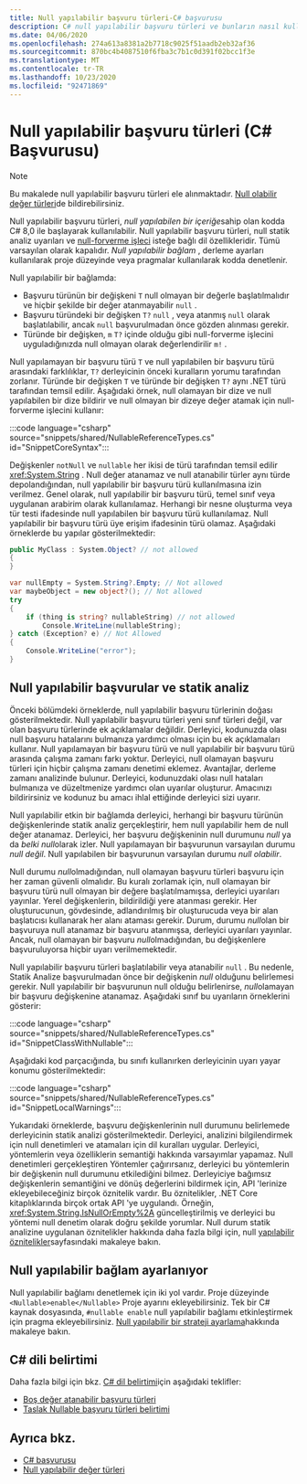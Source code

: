 ```yaml
---
title: Null yapılabilir başvuru türleri-C# başvurusu
description: C# null yapılabilir başvuru türleri ve bunların nasıl kullanılacağı hakkında bilgi edinin
ms.date: 04/06/2020
ms.openlocfilehash: 274a613a8381a2b7718c9025f51aadb2eb32af36
ms.sourcegitcommit: 870bc4b4087510f6fba3c7b1c0d391f02bcc1f3e
ms.translationtype: MT
ms.contentlocale: tr-TR
ms.lasthandoff: 10/23/2020
ms.locfileid: "92471869"
---
```

# <a name="nullable-reference-types-c-reference"></a>Null yapılabilir başvuru türleri (C# Başvurusu)

> [!NOTE]
> Bu makalede null yapılabilir başvuru türleri ele alınmaktadır. [Null olabilir değer türleri](nullable-value-types.md)de bildirebilirsiniz.

Null yapılabilir başvuru türleri, *null yapılabilen bir içeriğe*sahip olan kodda C# 8,0 ile başlayarak kullanılabilir. Null yapılabilir başvuru türleri, null statik analiz uyarıları ve [null-forverme işleci](../operators/null-forgiving.md) isteğe bağlı dil özellikleridir. Tümü varsayılan olarak kapalıdır. *Null yapılabilir bağlam* , derleme ayarları kullanılarak proje düzeyinde veya pragmalar kullanılarak kodda denetlenir.

 Null yapılabilir bir bağlamda:

- Başvuru türünün bir değişkeni `T` null olmayan bir değerle başlatılmalıdır ve hiçbir şekilde bir değer atanmayabilir `null` .
- Başvuru türündeki bir değişken `T?` `null` , veya atanmış `null` olarak başlatılabilir, ancak `null` başvurulmadan önce gözden alınması gerekir.
- Türünde bir değişken, `m` `T?` içinde olduğu gibi null-forverme işlecini uyguladığınızda null olmayan olarak değerlendirilir `m!` .

Null yapılamayan bir başvuru türü `T` ve null yapılabilen bir başvuru türü arasındaki farklılıklar, `T?` derleyicinin önceki kuralların yorumu tarafından zorlanır. Türünde bir değişken `T` ve türünde bir değişken `T?` aynı .NET türü tarafından temsil edilir. Aşağıdaki örnek, null olamayan bir dize ve null yapılabilen bir dize bildirir ve null olmayan bir dizeye değer atamak için null-forverme işlecini kullanır:

:::code language="csharp" source="snippets/shared/NullableReferenceTypes.cs" id="SnippetCoreSyntax":::

Değişkenler `notNull` ve `nullable` her ikisi de türü tarafından temsil edilir <xref:System.String> . Null değer atanamaz ve null atanabilir türler aynı türde depolandığından, null yapılabilir bir başvuru türü kullanılmasına izin verilmez. Genel olarak, null yapılabilir bir başvuru türü, temel sınıf veya uygulanan arabirim olarak kullanılamaz. Herhangi bir nesne oluşturma veya tür testi ifadesinde null yapılabilen bir başvuru türü kullanılamaz. Null yapılabilir bir başvuru türü üye erişim ifadesinin türü olamaz. Aşağıdaki örneklerde bu yapılar gösterilmektedir:

```csharp
public MyClass : System.Object? // not allowed
{
}

var nullEmpty = System.String?.Empty; // Not allowed
var maybeObject = new object?(); // Not allowed
try
{
    if (thing is string? nullableString) // not allowed
        Console.WriteLine(nullableString);
} catch (Exception? e) // Not Allowed
{
    Console.WriteLine("error");
}
```

## <a name="nullable-references-and-static-analysis"></a>Null yapılabilir başvurular ve statik analiz

Önceki bölümdeki örneklerde, null yapılabilir başvuru türlerinin doğası gösterilmektedir. Null yapılabilir başvuru türleri yeni sınıf türleri değil, var olan başvuru türlerinde ek açıklamalar değildir. Derleyici, kodunuzda olası null başvuru hatalarını bulmanıza yardımcı olması için bu ek açıklamaları kullanır. Null yapılamayan bir başvuru türü ve null yapılabilir bir başvuru türü arasında çalışma zamanı farkı yoktur. Derleyici, null olamayan başvuru türleri için hiçbir çalışma zamanı denetimi eklemez. Avantajlar, derleme zamanı analizinde bulunur. Derleyici, kodunuzdaki olası null hataları bulmanıza ve düzeltmenize yardımcı olan uyarılar oluşturur. Amacınızı bildirirsiniz ve kodunuz bu amacı ihlal ettiğinde derleyici sizi uyarır.

Null yapılabilir etkin bir bağlamda derleyici, herhangi bir başvuru türünün değişkenlerinde statik analiz gerçekleştirir, hem null yapılabilir hem de null değer atanamaz. Derleyici, her başvuru değişkeninin null durumunu *null* ya da *belki null*olarak izler. Null yapılamayan bir başvurunun varsayılan durumu *null değil*. Null yapılabilen bir başvurunun varsayılan durumu *null olabilir*.

Null durumu *null*olmadığından, null olamayan başvuru türleri başvuru için her zaman güvenli olmalıdır. Bu kuralı zorlamak için, null olamayan bir başvuru türü null olmayan bir değere başlatılmamışsa, derleyici uyarıları yayınlar. Yerel değişkenlerin, bildirildiği yere atanması gerekir. Her oluşturucunun, gövdesinde, adlandırılmış bir oluşturucuda veya bir alan başlatıcısı kullanarak her alanı ataması gerekir. Durum, durumu *null*olan bir başvuruya null atanamaz bir başvuru atanmışsa, derleyici uyarıları yayınlar. Ancak, null olamayan bir başvuru *null*olmadığından, bu değişkenlere başvuruluyorsa hiçbir uyarı verilmemektedir.

Null yapılabilir başvuru türleri başlatılabilir veya atanabilir `null` . Bu nedenle, Statik Analize başvurulmadan önce bir değişkenin *null* olduğunu belirlemesi gerekir. Null yapılabilir bir başvurunun null olduğu belirlenirse, *null*olamayan bir başvuru değişkenine atanamaz. Aşağıdaki sınıf bu uyarıların örneklerini gösterir:

:::code language="csharp" source="snippets/shared/NullableReferenceTypes.cs" id="SnippetClassWithNullable":::

Aşağıdaki kod parçacığında, bu sınıfı kullanırken derleyicinin uyarı yayar konumu gösterilmektedir:

:::code language="csharp" source="snippets/shared/NullableReferenceTypes.cs" id="SnippetLocalWarnings":::

Yukarıdaki örneklerde, başvuru değişkenlerinin null durumunu belirlemede derleyicinin statik analizi gösterilmektedir. Derleyici, analizini bilgilendirmek için null denetimleri ve atamaları için dil kuralları uygular.  Derleyici, yöntemlerin veya özelliklerin semantiği hakkında varsayımlar yapamaz. Null denetimleri gerçekleştiren Yöntemler çağırırsanız, derleyici bu yöntemlerin bir değişkenin null durumunu etkilediğini bilmez. Derleyiciye bağımsız değişkenlerin semantiğini ve dönüş değerlerini bildirmek için, API 'lerinize ekleyebileceğiniz birçok öznitelik vardır. Bu öznitelikler, .NET Core kitaplıklarında birçok ortak API 'ye uygulandı. Örneğin, <xref:System.String.IsNullOrEmpty%2A> güncelleştirilmiş ve derleyici bu yöntemi null denetim olarak doğru şekilde yorumlar. Null durum statik analizine uygulanan öznitelikler hakkında daha fazla bilgi için, null [yapılabilir öznitelikler](../attributes/nullable-analysis.md)sayfasındaki makaleye bakın.

## <a name="setting-the-nullable-context"></a>Null yapılabilir bağlam ayarlanıyor

Null yapılabilir bağlamı denetlemek için iki yol vardır. Proje düzeyinde `<Nullable>enable</Nullable>` Proje ayarını ekleyebilirsiniz. Tek bir C# kaynak dosyasında, `#nullable enable` null yapılabilir bağlamı etkinleştirmek için pragma ekleyebilirsiniz. [Null yapılabilir bir strateji ayarlama](../../nullable-migration-strategies.md)hakkında makaleye bakın.

## <a name="c-language-specification"></a>C# dili belirtimi

Daha fazla bilgi için bkz. [C# dil belirtimi](~/_csharplang/spec/introduction.md)için aşağıdaki teklifler:

- [Boş değer atanabilir başvuru türleri](~/_csharplang/proposals/csharp-8.0/nullable-reference-types.md)
- [Taslak Nullable başvuru türleri belirtimi](~/_csharplang/proposals/csharp-8.0/nullable-reference-types-specification.md)

## <a name="see-also"></a>Ayrıca bkz.

- [C# başvurusu](../index.md)
- [Null yapılabilir değer türleri](nullable-value-types.md)
